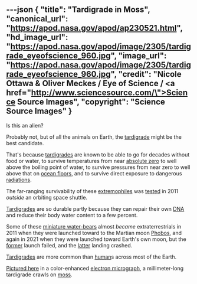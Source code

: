 ---json
{
  "title": "Tardigrade in Moss",
  "canonical_url": "https://apod.nasa.gov/apod/ap230521.html",
  "hd_image_url": "https://apod.nasa.gov/apod/image/2305/tardigrade_eyeofscience_960.jpg",
  "image_url": "https://apod.nasa.gov/apod/image/2305/tardigrade_eyeofscience_960.jpg",
  "credit": "Nicole Ottawa &amp; Oliver Meckes / Eye of Science / <a href=\"http://www.sciencesource.com/\">Science Source Images</a>",
  "copyright": "Science Source Images"
}
---

Is this an alien?

Probably not, but of all the animals on Earth, the <a href="https://en.wikipedia.org/wiki/Tardigrade">tardigrade</a> might be the best candidate.

That's because <a href="http://www.youtube.com/watch?v=6H0E77TdYnY">tardigrades</a> are known to be able to go for decades without food or water, to survive temperatures from near <a href="https://en.wikipedia.org/wiki/Absolute_zero">absolute zero</a> to well above the boiling point of water, to survive pressures from near zero to well above that on <a href="https://en.wikipedia.org/wiki/Seabed">ocean floors</a>, and to survive direct exposure to dangerous <a href="https://srag.jsc.nasa.gov/SpaceRadiation/What/What.cfm">radiations</a>.

The far-ranging survivability of these <a href="https://apod.nasa.gov/apod/ap090830.html">extremophiles</a> was <a href="http://tardigradesinspace.blogspot.com/">tested</a> in 2011 <i>outside</i> an orbiting space shuttle.

<a href="http://www.youtube.com/watch?v=7W194GQ6fHI">Tardigrades</a> are so durable partly because they can repair their own <a href="https://apod.nasa.gov/apod/ap120821.html">DNA</a> and reduce their body water content to a few percent.

Some of these <a href="https://bigthink.com/surprising-science/scientists-finally-figure-out-why-the-water-bear-is-nearly-unstoppable/">miniature water-bears</a> almost <i>became</i> extraterrestrials in 2011 when they were launched toward to the Martian moon <a href="https://apod.nasa.gov/apod/ap121028.html">Phobos</a>, and again in 2021 when they were launched toward Earth's own moon, but the <a href="https://en.wikipedia.org/wiki/Living_Interplanetary_Flight_Experiment">former</a> launch failed, and the <a href="https://en.wikipedia.org/wiki/Beresheet">latter</a> landing crashed.

<a href="http://serc.carleton.edu/microbelife/topics/tardigrade/index.html">Tardigrades</a> are more common than <a href="https://apod.nasa.gov/apod/ap190818.html">human</a>s across most of the Earth.

<a href="https://www.custom-images.sciencesource.com/science-source-blog/2018/4/30/water-bears-tardigrades-pmr52">Pictured here</a> in a color-enhanced <a href="https://en.wikipedia.org/wiki/Electron_micrograph">electron micrograph</a>, a millimeter-long tardigrade crawls on <a href="https://en.wikipedia.org/wiki/Moss">moss</a>.
